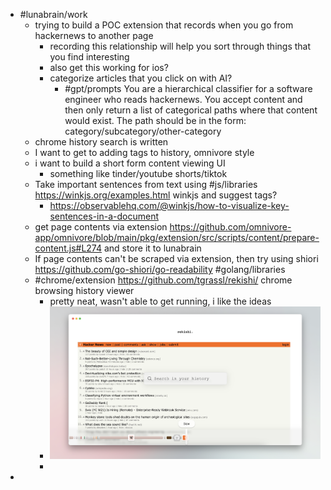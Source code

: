 - #lunabrain/work
	- trying to build a POC extension that records when you go from hackernews to another page
		- recording this relationship will help you sort through things that you find interesting
		- also get this working for ios?
		- categorize articles that you click on with AI?
			- #gpt/prompts You are a hierarchical classifier for a software engineer who reads hackernews. You accept content and then only return a list of categorical paths where that content would exist. The path should be in the form: category/subcategory/other-category
	- chrome history search is written
	- I want to get to adding tags to history, omnivore style
	- i want to build a short form content viewing UI
		- something like tinder/youtube shorts/tiktok
	- Take important sentences from text using #js/libraries https://winkjs.org/examples.html winkjs and suggest tags?
		- https://observablehq.com/@winkjs/how-to-visualize-key-sentences-in-a-document
	- get page contents via extension https://github.com/omnivore-app/omnivore/blob/main/pkg/extension/src/scripts/content/prepare-content.js#L274 and store it to lunabrain
	- If page contents can't be scraped via extension, then try using shiori https://github.com/go-shiori/go-readability #golang/libraries
	- #chrome/extension https://github.com/tgrassl/rekishi/ chrome browsing history viewer
		- pretty neat, wasn't able to get running, i like the ideas
		- ![rekishi](https://github.com/tgrassl/rekishi/raw/81b205639eecc994d0a52f287f9d0b8e7cb26117/rekishi-browser.png)
		-
-